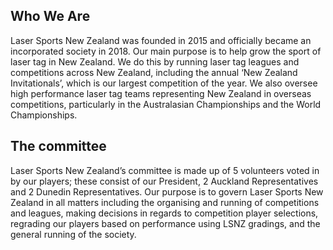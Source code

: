 Who We Are
----------

Laser Sports New Zealand was founded in 2015 and officially became an incorporated society in 2018. Our main purpose is to help grow the sport of laser tag in New Zealand. We do this by running laser tag leagues and competitions across New Zealand, including the annual ‘New Zealand Invitationals’, which is our largest competition of the year. We also oversee high performance laser tag teams representing New Zealand in overseas competitions, particularly in the Australasian Championships and the World Championships.

The committee
-------------

Laser Sports New Zealand’s committee is made up of 5 volunteers voted in by our players; these consist of our President, 2 Auckland Representatives and 2 Dunedin Representatives. Our purpose is to govern Laser Sports New Zealand in all matters including the organising and running of competitions and leagues, making decisions in regards to competition player selections, regrading our players based on performance using LSNZ gradings, and the general running of the society.